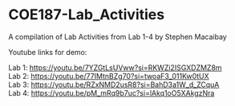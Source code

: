 # COE187-Lab_Activities
A compilation of Lab Activities from Lab 1-4 by Stephen Macaibay

Youtube links for demo:

Lab 1: https://youtu.be/7YZGtLsUVww?si=RKWZi2ISGXDZMZ8m  
Lab 2: https://youtu.be/77IMtnBZg70?si=twoaF3_011Kw0tUX  
Lab 3: https://youtu.be/RZxNMD2usR8?si=BahD3a1W_d_ZCquA  
Lab 4: https://youtu.be/pM_mRq9b7uc?si=lAkq1oO5XAkgzNra
